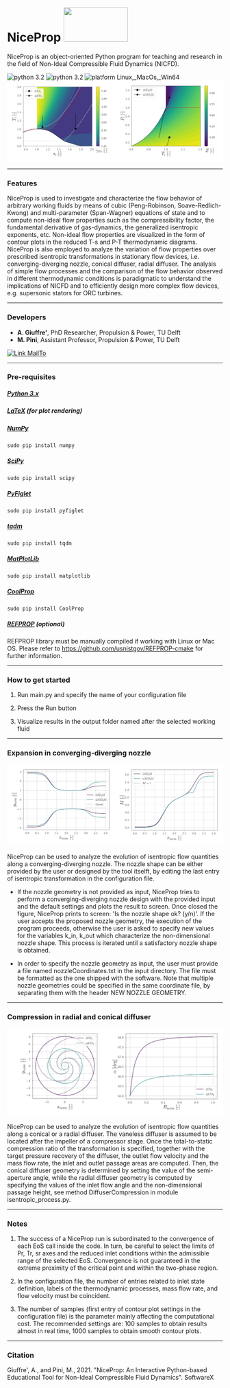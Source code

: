 # NiceProp <img src="https://github.com/Propulsion-Power-TU-Delft/NiceProp/blob/main/docs/NiceProp_logo.png" width="150" height="80">

NiceProp is an object-oriented Python program for teaching and research in the field of Non-Ideal Compressible Fluid Dynamics (NICFD).

![python 3.2](https://img.shields.io/badge/version-latest-blue.svg) ![python 3.2](https://img.shields.io/badge/python-3.7-blue.svg) ![platform Linux,_MacOs,_Win64](https://img.shields.io/badge/platform-Linux,_macos,_win64-blue.svg)
![Thermodynamic](./docs/thermodynamic_diagrams.jpg)

---

### Features
NiceProp is used to investigate and characterize the flow behavior of arbitrary working fluids by means of cubic (Peng-Robinson, Soave-Redlich-Kwong) and multi-parameter (Span-Wagner)
equations of state and to compute non-ideal flow properties such as the compressibility factor, the fundamental derivative of gas-dynamics, the generalized
isentropic exponents, etc.
Non-ideal flow properties are visualized in the form of contour plots in the reduced T-s and P-T thermodynamic diagrams.
NiceProp is also employed to analyze the variation of flow properties over prescribed isentropic transformations in stationary flow devices, 
i.e. converging-diverging nozzle, conical diffuser, radial diffuser. The analysis of simple flow processes and the comparison of
the flow behavior observed in different thermodynamic conditions is paradigmatic to understand the implications of NICFD and to
efficiently design more complex flow devices, e.g. supersonic stators for ORC turbines.

---

### Developers
* **A. Giuffre'**, PhD Researcher, Propulsion & Power, TU Delft
* **M. Pini**, Assistant Professor, Propulsion & Power, TU Delft

[![Link MailTo](https://img.shields.io/badge/MailTo-developers-blue.svg)](mailto:a.giuffre@tudelft.nl;m.pini@tudelft.nl?subject=NiceProp:Query)

---

### Pre-requisites
##### [Python 3.x](https://python.org)
##### [LaTeX](http://tug.org/texlive/) (for plot rendering)
##### [NumPy](https://numpy.org)
```
sudo pip install numpy
```
##### [SciPy](https://scipy.org)
```
sudo pip install scipy
```
##### [PyFiglet](https://github.com/pwaller/pyfiglet)
```
sudo pip install pyfiglet
```
##### [tqdm](https://pypi.org/project/tqdm/)
```
sudo pip install tqdm
```
##### [MatPlotLib](https://matplotlib.org)
```
sudo pip install matplotlib
```
##### [CoolProp](http://www.coolprop.org)

```
sudo pip install CoolProp
```

##### [REFPROP](https://www.nist.gov/srd/refprop) (optional)

REFPROP library must be manually compiled if working with Linux or Mac OS. Please refer to https://github.com/usnistgov/REFPROP-cmake for further information.

---

### How to get started
1. Run main.py and specify the name of your configuration file
  
2. Press the Run button

3. Visualize results in the output folder named after the selected working fluid

---

### Expansion in converging-diverging nozzle
![Nozzle](./docs/nozzle_expansion.jpg)

NiceProp can be used to analyze the evolution of isentropic flow quantities along a converging-diverging nozzle. The nozzle shape can be either provided by the user or designed by the tool itselft, by editing the last entry of isentropic transformation in the configuration file.

- If the nozzle geometry is not provided as input, NiceProp tries to perform a converging-diverging nozzle design with the provided input and the default settings and plots the result to screen. Once closed the figure, NiceProp prints to screen: 'Is the nozzle shape ok? (y/n)'. If the user accepts the proposed nozzle geometry, the execution of the program proceeds, otherwise the user is asked to specify new values for the variables k_in, k_out which characterize the non-dimensional nozzle shape. This process is iterated until a satisfactory nozzle shape is obtained.

- In order to specify the nozzle geometry as input, the user must provide a file named nozzleCoordinates.txt in the input directory. The file must be formatted as the one shipped with the software. Note that multiple nozzle geometries could be specified in the same coordinate file, by separating them with the header NEW NOZZLE GEOMETRY.

---

### Compression in radial and conical diffuser
![Diffuser](./docs/diffuser_compression.jpg)

NiceProp can be used to analyze the evolution of isentropic flow quantities along a conical or a radial diffuser. The vaneless diffuser is assumed to be located after the impeller of a compressor stage. Once the total-to-static compression ratio of the transformation is specified, together with the target pressure recovery of the diffuser, the outlet flow velocity and the mass flow rate, the inlet and outlet passage areas are computed.
Then, the conical diffuser geometry is determined by setting the value of the semi-aperture angle, while the radial diffuser geometry is computed by specifying the values of the inlet flow angle and the non-dimensional passage height, see method DiffuserCompression in module isentropic_process.py.

---

### Notes
1. The success of a NiceProp run is subordinated to the convergence of each EoS call inside the code. In turn, be careful to select the limits of Pr, Tr, sr axes and the reduced inlet conditions within the admissible range of the selected EoS. Convergence is not guaranteed in the extreme proximity of the critical point and within the two-phase region.

2. In the configuration file, the number of entries related to inlet state definition, labels of the thermodynamic processes, mass flow rate, and flow velocity must be coincident. 

3. The number of samples (first entry of contour plot settings in the configuration file) is the parameter mainly affecting the computational cost. The recommended settings are: 100 samples to obtain results almost in real time, 1000 samples to obtain smooth contour plots. 

---

### Citation
Giuffre', A., and Pini, M., 2021. "NiceProp: An Interactive Python-based Educational Tool for Non-Ideal Compressible Fluid Dynamics". SoftwareX
